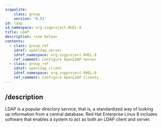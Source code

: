 ```yaml
---
scapolite:
    class: group
    version: '0.51'
id: ldap
id_namespace: org.ssgproject.RHEL-8
title: LDAP
description: <see below>
contents:
  - class: group_ref
    idref: openldap_server
    idref_namespace: org.ssgproject.RHEL-8
    ref_comment: Configure OpenLDAP Server
  - class: group_ref
    idref: openldap_client
    idref_namespace: org.ssgproject.RHEL-8
    ref_comment: Configure OpenLDAP Clients
---
```



## /description

LDAP
is a popular directory service, that is, a standardized way of looking
up information from a central database. Red Hat Enterprise Linux 8
includes software that enables a system to act as both an LDAP client
and server.

